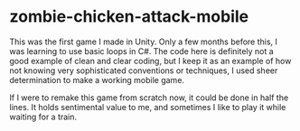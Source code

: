 # zombie-chicken-attack-mobile
This was the first game I made in Unity. 
Only a few months before this, I was learning to use basic loops in C#.
The code here is definitely not a good example of clean and clear coding,
but I keep it as an example of how not knowing very sophisticated conventions or techniques,
I used sheer determination to make a working mobile game.

If I were to remake this game from scratch now, it could be done in half the lines.
It holds sentimental value to me, and sometimes I like to play it while waiting for a train.
